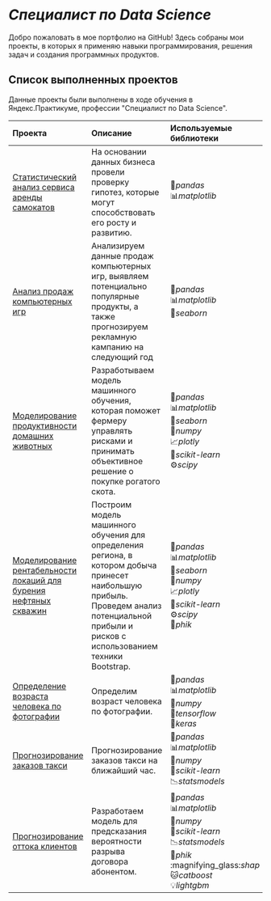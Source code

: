 # *Специалист по Data Science*

Добро пожаловать в мое портфолио на GitHub! Здесь собраны мои проекты, в которых я применяю навыки программирования, решения задач и создания программных продуктов.

## Список выполненных проектов

Данные проекты были выполнены в ходе обучения в Яндекс.Практикуме, профессии "Специалист по Data Science".

| Проекта | Описание | Используемые библиотеки | 
| :---------------------- | :---------------------- | :---------------------- |
| [Статистический анализ сервиса аренды самокатов](Анализ_пользовательской_активности_сервиса_электросамокатов/) | На основании данных бизнеса провели проверку гипотез, которые могут способствовать его росту и развитию. | :panda_face:*pandas*<br>:bar_chart:*matplotlib* |
| [Анализ продаж компьютерных игр](Анализ_продаж_компьютерных_игр/) | Анализируем данные продаж компьютерных игр, выявляем потенциально популярные продукты, а также прогнозируем рекламную кампанию на следующий год | :panda_face:*pandas*<br>:bar_chart:*matplotlib*<br>:ocean:*seaborn* |
| [Моделирование продуктивности домашних животных](Моделирование_продуктивности_домашних_животных/) | Разработываем модель машинного обучения, которая поможет фермеру управлять рисками и принимать объективное решение о покупке рогатого скота. | :panda_face:*pandas*<br>:bar_chart:*matplotlib*<br>:ocean:*seaborn*<br>:1234:*numpy*<br>:chart_with_upwards_trend:*plotly*<br>:microscope:*scikit-learn*<br>:gear:*scipy* |
| [Моделирование рентабельности локаций для бурения нефтяных скважин](Моделирование_рентабельности_локаций_для_бурения_нефтяных_скважин/) | Построим модель машинного обучения для определения региона, в котором добыча принесет наибольшую прибыль. Проведем анализ потенциальной прибыли и рисков с использованием техники Bootstrap. | :panda_face:*pandas*<br>:bar_chart:*matplotlib*<br>:ocean:*seaborn*<br>:1234:*numpy*<br>:chart_with_upwards_trend:*plotly*<br>:microscope:*scikit-learn*<br>:gear:*scipy*<br>:triangular_ruler:*phik*|
| [Определение возраста человека по фотографии](Определение_возраста_человека_по_фотографии/) | Определим возраст человека по фотографии. | :panda_face:*pandas*<br>:bar_chart:*matplotlib*<br>:1234:*numpy*<br>:robot:*tensorflow*<br>:brain:*keras*|
| [Прогнозирование заказов такси](Прогнозирование_заказов_такси/) | Прогнозирование заказов такси на ближайший час. | :panda_face:*pandas*<br>:bar_chart:*matplotlib*<br>:1234:*numpy*<br>:microscope:*scikit-learn*<br>:chart_with_downwards_trend:*statsmodels*|
| [Прогнозирование оттока клиентов](Прогнозирование_оттока_клиентов/) | Разработаем модель для предсказания вероятности разрыва договора абонентом. | :panda_face:*pandas*<br>:bar_chart:*matplotlib*<br>:1234:*numpy*<br>:microscope:*scikit-learn*<br>:chart_with_downwards_trend:*statsmodels*<br>:triangular_ruler:*phik*<br>:magnifying_glass:*shap*<br>:cat:*catboost*<br>:bulb:*lightgbm*|

